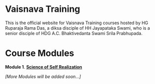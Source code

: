 # **Vaisnava Training**

This is the official website for Vaisnava Training courses hosted by HG Ruparaja Rama Das, a diksa disciple of HH Jayapataka Swami, who is a senior disciple of HDG A.C. Bhaktivedanta Swami Srila Prabhupada.

# **Course Modules**

**Module 1**. **[Science of Self Realization](https://vaisnavatraining.github.io/SSR)**


*[More Modules will be added soon...]*


